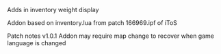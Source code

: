 Adds in inventory weight display

Addon based on inventory.lua from patch 166969.ipf of iToS

Patch notes
v1.0.1
Addon may require map change to recover when game language is changed